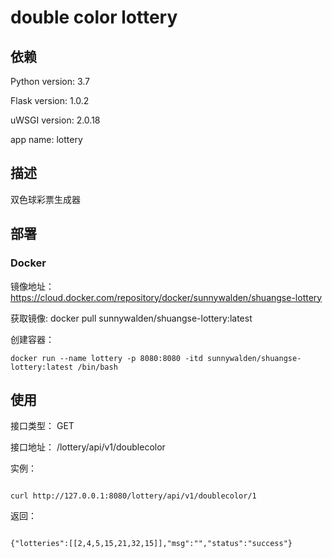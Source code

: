 # double color lottery
 
## 依赖

Python version: 3.7

Flask version: 1.0.2

uWSGI version: 2.0.18

app name: lottery

## 描述

双色球彩票生成器


## 部署

### Docker

镜像地址： https://cloud.docker.com/repository/docker/sunnywalden/shuangse-lottery

获取镜像: docker pull sunnywalden/shuangse-lottery:latest

创建容器：
	
	docker run --name lottery -p 8080:8080 -itd sunnywalden/shuangse-lottery:latest /bin/bash
	
## 使用

接口类型： GET

接口地址： /lottery/api/v1/doublecolor

实例：

```

curl http://127.0.0.1:8080/lottery/api/v1/doublecolor/1
```

返回：

```

{"lotteries":[[2,4,5,15,21,32,15]],"msg":"","status":"success"}

```
